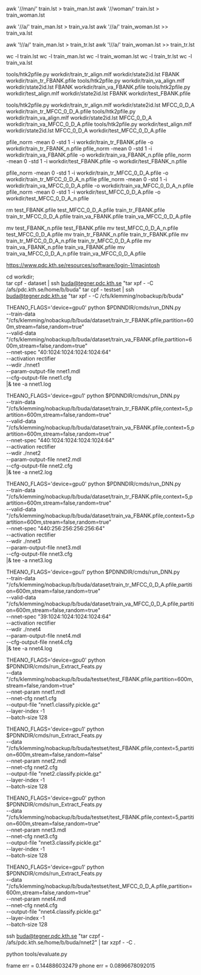 
awk '/\/man/' train.lst > train_man.lst
awk '/\/woman/' train.lst > train_woman.lst

awk '/\/a/' train_man.lst > train_va.lst
awk '/\/a/' train_woman.lst >> train_va.lst

awk '!/\/a/' train_man.lst > train_tr.lst
awk '!/\/a/' train_woman.lst >> train_tr.lst

wc -l train.lst
wc -l train_man.lst
wc -l train_woman.lst
wc -l train_tr.lst
wc -l train_va.lst



tools/htk2pfile.py workdir/train_tr_align.mlf workdir/state2id.lst FBANK workdir/train_tr_FBANK.pfile
tools/htk2pfile.py workdir/train_va_align.mlf workdir/state2id.lst FBANK workdir/train_va_FBANK.pfile
tools/htk2pfile.py workdir/test_align.mlf workdir/state2id.lst FBANK workdir/test_FBANK.pfile

tools/htk2pfile.py workdir/train_tr_align.mlf workdir/state2id.lst MFCC_0_D_A workdir/train_tr_MFCC_0_D_A.pfile
tools/htk2pfile.py workdir/train_va_align.mlf workdir/state2id.lst MFCC_0_D_A workdir/train_va_MFCC_0_D_A.pfile
tools/htk2pfile.py workdir/test_align.mlf workdir/state2id.lst MFCC_0_D_A workdir/test_MFCC_0_D_A.pfile


pfile_norm -mean 0 -std 1 -i workdir/train_tr_FBANK.pfile -o workdir/train_tr_FBANK_n.pfile
pfile_norm -mean 0 -std 1 -i workdir/train_va_FBANK.pfile -o workdir/train_va_FBANK_n.pfile
pfile_norm -mean 0 -std 1 -i workdir/test_FBANK.pfile -o workdir/test_FBANK_n.pfile

pfile_norm -mean 0 -std 1 -i workdir/train_tr_MFCC_0_D_A.pfile -o workdir/train_tr_MFCC_0_D_A_n.pfile
pfile_norm -mean 0 -std 1 -i workdir/train_va_MFCC_0_D_A.pfile -o workdir/train_va_MFCC_0_D_A_n.pfile
pfile_norm -mean 0 -std 1 -i workdir/test_MFCC_0_D_A.pfile -o workdir/test_MFCC_0_D_A_n.pfile


rm test_FBANK.pfile test_MFCC_0_D_A.pfile train_tr_FBANK.pfile train_tr_MFCC_0_D_A.pfile train_va_FBANK.pfile train_va_MFCC_0_D_A.pfile

mv test_FBANK_n.pfile test_FBANK.pfile 
mv test_MFCC_0_D_A_n.pfile test_MFCC_0_D_A.pfile 
mv train_tr_FBANK_n.pfile train_tr_FBANK.pfile 
mv train_tr_MFCC_0_D_A_n.pfile train_tr_MFCC_0_D_A.pfile 
mv train_va_FBANK_n.pfile train_va_FBANK.pfile 
mv train_va_MFCC_0_D_A_n.pfile train_va_MFCC_0_D_A.pfile



https://www.pdc.kth.se/resources/software/login-1/macintosh

cd workdir; \
tar cpf - dataset | ssh buda@tegner.pdc.kth.se "tar xpf - -C /afs/pdc.kth.se/home/b/buda"
tar cpf - testset | ssh buda@tegner.pdc.kth.se "tar xpf - -C /cfs/klemming/nobackup/b/buda"


THEANO_FLAGS='device=gpu0' python $PDNNDIR/cmds/run_DNN.py \
--train-data "/cfs/klemming/nobackup/b/buda/dataset/train_tr_FBANK.pfile,partition=600m,stream=false,random=true" \
--valid-data "/cfs/klemming/nobackup/b/buda/dataset/train_va_FBANK.pfile,partition=600m,stream=false,random=true" \
--nnet-spec "40:1024:1024:1024:1024:64" \
--activation rectifier \
--wdir ./nnet1 \
--param-output-file nnet1.mdl \
--cfg-output-file nnet1.cfg \
|& tee -a nnet1.log

THEANO_FLAGS='device=gpu1' python $PDNNDIR/cmds/run_DNN.py \
--train-data "/cfs/klemming/nobackup/b/buda/dataset/train_tr_FBANK.pfile,context=5,partition=600m,stream=false,random=true" \
--valid-data "/cfs/klemming/nobackup/b/buda/dataset/train_va_FBANK.pfile,context=5,partition=600m,stream=false,random=true" \
--nnet-spec "440:1024:1024:1024:1024:64" \
--activation rectifier \
--wdir ./nnet2 \
--param-output-file nnet2.mdl \
--cfg-output-file nnet2.cfg \
|& tee -a nnet2.log

THEANO_FLAGS='device=gpu0' python $PDNNDIR/cmds/run_DNN.py \
--train-data "/cfs/klemming/nobackup/b/buda/dataset/train_tr_FBANK.pfile,context=5,partition=600m,stream=false,random=true" \
--valid-data "/cfs/klemming/nobackup/b/buda/dataset/train_va_FBANK.pfile,context=5,partition=600m,stream=false,random=true" \
--nnet-spec "440:256:256:256:256:64" \
--activation rectifier \
--wdir ./nnet3 \
--param-output-file nnet3.mdl \
--cfg-output-file nnet3.cfg \
|& tee -a nnet3.log

THEANO_FLAGS='device=gpu1' python $PDNNDIR/cmds/run_DNN.py \
--train-data "/cfs/klemming/nobackup/b/buda/dataset/train_tr_MFCC_0_D_A.pfile,partition=600m,stream=false,random=true" \
--valid-data "/cfs/klemming/nobackup/b/buda/dataset/train_va_MFCC_0_D_A.pfile,partition=600m,stream=false,random=true" \
--nnet-spec "39:1024:1024:1024:1024:64" \
--activation rectifier \
--wdir ./nnet4 \
--param-output-file nnet4.mdl \
--cfg-output-file nnet4.cfg \
|& tee -a nnet4.log



THEANO_FLAGS='device=gpu0' python $PDNNDIR/cmds/run_Extract_Feats.py \
--data "/cfs/klemming/nobackup/b/buda/testset/test_FBANK.pfile,partition=600m,stream=false,random=true" \
--nnet-param nnet1.mdl \
--nnet-cfg nnet1.cfg \
--output-file "nnet1.classify.pickle.gz" \
--layer-index -1 \
--batch-size 128

THEANO_FLAGS='device=gpu1' python $PDNNDIR/cmds/run_Extract_Feats.py \
--data "/cfs/klemming/nobackup/b/buda/testset/test_FBANK.pfile,context=5,partition=600m,stream=false,random=false" \
--nnet-param nnet2.mdl \
--nnet-cfg nnet2.cfg \
--output-file "nnet2.classify.pickle.gz" \
--layer-index -1 \
--batch-size 128

THEANO_FLAGS='device=gpu0' python $PDNNDIR/cmds/run_Extract_Feats.py \
--data "/cfs/klemming/nobackup/b/buda/testset/test_FBANK.pfile,context=5,partition=600m,stream=false,random=true" \
--nnet-param nnet3.mdl \
--nnet-cfg nnet3.cfg \
--output-file "nnet3.classify.pickle.gz" \
--layer-index -1 \
--batch-size 128

THEANO_FLAGS='device=gpu1' python $PDNNDIR/cmds/run_Extract_Feats.py \
--data "/cfs/klemming/nobackup/b/buda/testset/test_MFCC_0_D_A.pfile,partition=600m,stream=false,random=true" \
--nnet-param nnet4.mdl \
--nnet-cfg nnet4.cfg \
--output-file "nnet4.classify.pickle.gz" \
--layer-index -1 \
--batch-size 128


ssh buda@tegner.pdc.kth.se "tar czpf - /afs/pdc.kth.se/home/b/buda/nnet2" | tar xzpf - -C .


python tools/evaluate.py


frame err = 0.144886032479
phone err = 0.0896678092015



